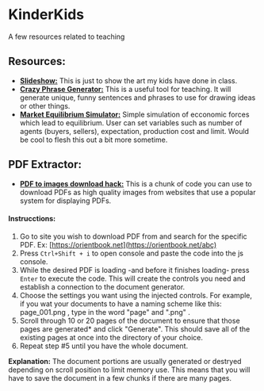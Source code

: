 # KinderKids
A few resources related to teaching


 ## Resources:
 
 * [**Slideshow:**](https://travisa9.github.io/KinderKids/ "The website") This is just to show the art my kids have done in class. 
 * [**Crazy Phrase Generator:**](https://travisa9.github.io/KinderKids/Crazy%20Art.html "WIP") This is a useful tool for teaching. It will generate unique, funny sentences and phrases to use for drawing ideas or other things.
 * [**Market Equilibrium Simulator:**](https://travisa9.github.io/KinderKids/MarketEqualibrium.html "Cool beans!") Simple simulation of ecconomic forces which lead to equilibrium. User can set variables such as number of agents (buyers, sellers), expectation, production cost and limit. Would be cool to flesh this out a bit more sometime.


 ## PDF Extractor:
 
  * [**PDF to images download hack:**](https://github.com/TravisA9/KinderKids/blob/main/docs/pdfHackMultiple.js "Paste to js Consol") This is a chunk of code you can use to download PDFs as high quality images from websites that use a popular system for displaying PDFs. 
  
 #### Instrucctions: 
 1. Go to site you wish to download PDF from and search for the specific PDF. Ex: [https://orientbook.net](https://orientbook.net/abc)
 2. Press `Ctrl+Shift + i` to open console and paste the code into the js console.
 3. While the desired PDF is loading -and before it finishes loading- press `Enter` to execute the code. This will create the controls you need and establish a connection to the document generator.
 4. Choose the settings you want using the injected controls. For example, if you wat your documents to have a naming scheme like this: page_001.png , type in the word "page" and ".png" .
 5. Scroll through 10 or 20 pages of the document to ensure that those pages are generated* and click "Generate". This should save all of the existing pages at once into the directory of your choice.
 6. Repeat step #5 until you have the whole document.
 
 **Explanation:** The document portions are usually generated or destryed depending on scroll position to limit memory use. This means that you will have to save the document in a few chunks if there are many pages.
